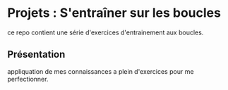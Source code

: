 # Projets : S'entraîner sur les boucles

ce repo contient une série d'exercices d'entrainement aux boucles.

## Présentation
appliquation de mes connaissances a plein d'exercices pour me perfectionner.